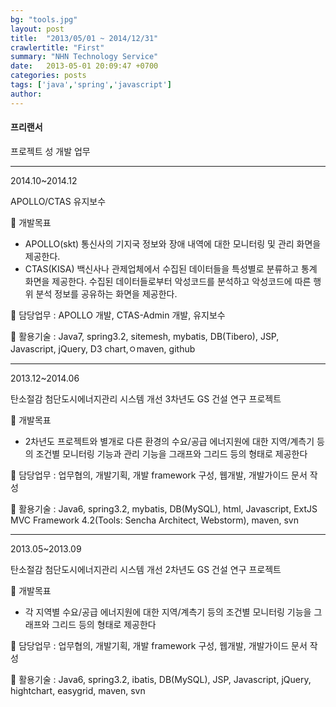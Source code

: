 ```yaml
---
bg: "tools.jpg"
layout: post
title:  "2013/05/01 ~ 2014/12/31"
crawlertitle: "First"
summary: "NHN Technology Service"
date:   2013-05-01 20:09:47 +0700
categories: posts
tags: ['java','spring','javascript']
author: 
---
```

#### 프리랜서


프로젝트 성 개발 업무

------------

2014.10~2014.12

APOLLO/CTAS 유지보수

 개발목표 
- APOLLO(skt)
통신사의 기지국 정보와 장애 내역에 대한 모니터링 및 관리 화면을 제공한다.
- CTAS(KISA)
백신사나 관제업체에서 수집된 데이터들을 특성별로 분류하고 통계 화면을 제공한다. 수집된 데이터들로부터 악성코드를 분석하고 악성코드에 따른 행위 분석 정보를 공유하는 화면을 제공한다.

 담당업무 : APOLLO 개발, CTAS-Admin 개발, 유지보수

 활용기술 : Java7, spring3.2, sitemesh, mybatis, DB(Tibero), JSP, Javascript, jQuery, D3 chart,ㅇmaven, github

------------

2013.12~2014.06

탄소절감 첨단도시에너지관리 시스템 개선 3차년도 GS 건설 연구 프로젝트

 개발목표 
- 2차년도 프로젝트와 별개로 다른 환경의 수요/공급 에너지원에 대한 지역/계측기 등의 조건별 모니터링 기능과 관리 기능을 그래프와 그리드 등의 형태로 제공한다

 담당업무 : 업무협의, 개발기획, 개발 framework 구성, 웹개발, 개발가이드 문서 작성

 활용기술 : Java6, spring3.2, mybatis, DB(MySQL), html, Javascript, ExtJS MVC Framework 4.2(Tools: Sencha Architect, Webstorm), maven, svn

------------

2013.05~2013.09

탄소절감 첨단도시에너지관리 시스템 개선 2차년도 GS 건설 연구 프로젝트

 개발목표 
- 각 지역별 수요/공급 에너지원에 대한 지역/계측기 등의 조건별 모니터링 기능을 그래프와 그리드 등의 형태로 제공한다

 담당업무 : 업무협의, 개발기획, 개발 framework 구성, 웹개발, 개발가이드 문서 작성

 활용기술 : Java6, spring3.2, ibatis, DB(MySQL), JSP, Javascript, jQuery, hightchart, easygrid, maven, svn
